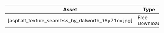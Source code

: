 |Asset|Type|Creator|Links|
|-----|----|-------|-----|
|[asphalt_texture_seamless_by_rfalworth_d6y71cv.jpg]|Free Download|rfalworth|[DeviantArt](https://www.deviantart.com/rfalworth/art/Asphalt-texture-Seamless-420232351)|
